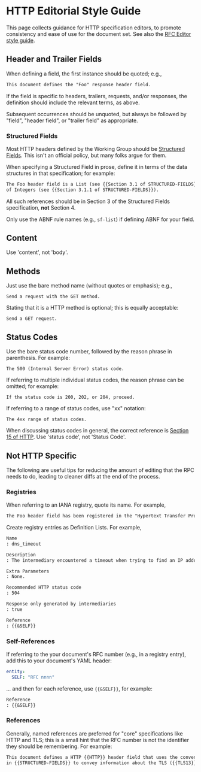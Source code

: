 
# HTTP Editorial Style Guide

This page collects guidance for HTTP specification editors, to promote consistency and ease of use for the document set. See also the [RFC Editor style guide](https://www.rfc-editor.org/styleguide/).


## Header and Trailer Fields

When defining a field, the first instance should be quoted; e.g.,

~~~ markdown
This document defines the "Foo" response header field.
~~~

If the field is specific to headers, trailers, requests, and/or responses, the definition should include the relevant terms, as above.

Subsequent occurrences should be unquoted, but always be followed by "field", "header field", or "trailer field" as appropriate.

### Structured Fields

Most HTTP headers defined by the Working Group should be [Structured Fields](). This isn't an official policy, but many folks argue for them. 

When specifying a Structured Field in prose, define it in terms of the data structures in that specification; for example:

~~~ markdown
The Foo header field is a List (see {{Section 3.1 of STRUCTURED-FIELDS}} 
of Integers (see {{Section 3.1.1 of STRUCTURED-FIELDS}}).
~~~

All such references should be in Section 3 of the Structured Fields specification, **not** Section 4.

Only use the ABNF rule names (e.g., `sf-list`) if defining ABNF for your field.


## Content

Use 'content', not 'body'.


## Methods

Just use the bare method name (without quotes or emphasis); e.g.,

~~~
Send a request with the GET method.
~~~

Stating that it is a HTTP method is optional; this is equally acceptable:

~~~
Send a GET request.
~~~


## Status Codes

Use the bare status code number, followed by the reason phrase in parenthesis. For example:

~~~
The 500 (Internal Server Error) status code.
~~~

If referring to multiple individual status codes, the reason phrase can be omitted; for example:

~~~
If the status code is 200, 202, or 204, proceed.
~~~

If referring to a range of status codes, use "xx" notation:

~~~
The 4xx range of status codes.
~~~

When discussing status codes in general, the correct reference is [Section 15 of HTTP](https://httpwg.org/http-core/draft-ietf-httpbis-semantics-latest.html#status.codes). Use 'status code', not 'Status Code'.


## Not HTTP Specific

The following are useful tips for reducing the amount of editing that the RPC needs to do, leading to cleaner diffs at the end of the process.

### Registries

When referring to an IANA registry, quote its name. For example,

~~~ markdown
The Foo header field has been registered in the "Hypertext Transfer Protocol (HTTP) Field Name Registry".
~~~

Create registry entries as Definition Lists. For example,

~~~ markdown
Name
: dns_timeout

Description
: The intermediary encountered a timeout when trying to find an IP address for the next hop hostname.

Extra Parameters
: None.

Recommended HTTP status code
: 504

Response only generated by intermediaries
: true

Reference
: {{&SELF}}
~~~

### Self-References

If referring to the your document's RFC number (e.g., in a registry entry), add this to your document's YAML header:

~~~ yaml
entity:
  SELF: "RFC nnnn"
~~~

... and then for each reference, use `{{&SELF}}`, for example:

~~~ markdown
Reference
: {{&SELF}}
~~~

### References

Generally, named references are preferred for "core" specifications like HTTP and TLS; this is a small hint that the RFC number is not the identifier they should be remembering. For example:

~~~ markdown
This document defines a HTTP {{HTTP}} header field that uses the conventions
in {{STRUCTURED-FIELDS}} to convey information about the TLS ({{TLS13}}) session.
~~~
